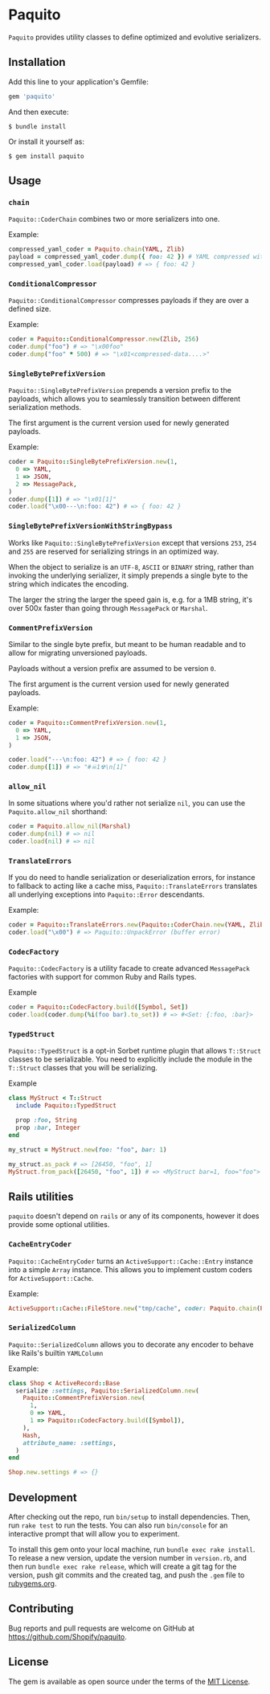 # Paquito

`Paquito` provides utility classes to define optimized and evolutive serializers.

## Installation

Add this line to your application's Gemfile:

```ruby
gem 'paquito'
```

And then execute:

    $ bundle install

Or install it yourself as:

    $ gem install paquito

## Usage

### `chain`

`Paquito::CoderChain` combines two or more serializers into one.

Example:

```ruby
compressed_yaml_coder = Paquito.chain(YAML, Zlib)
payload = compressed_yaml_coder.dump({ foo: 42 }) # YAML compressed with gzip
compressed_yaml_coder.load(payload) # => { foo: 42 }
```

### `ConditionalCompressor`

`Paquito::ConditionalCompressor` compresses payloads if they are over a defined size.

Example:
```ruby
coder = Paquito::ConditionalCompressor.new(Zlib, 256)
coder.dump("foo") # => "\x00foo"
coder.dump("foo" * 500) # => "\x01<compressed-data....>"
```

### `SingleBytePrefixVersion`

`Paquito::SingleBytePrefixVersion` prepends a version prefix to the payloads, which allows you to seamlessly transition
between different serialization methods.

The first argument is the current version used for newly generated payloads.

Example:

```ruby
coder = Paquito::SingleBytePrefixVersion.new(1,
  0 => YAML,
  1 => JSON,
  2 => MessagePack,
)
coder.dump([1]) # => "\x01[1]"
coder.load("\x00---\n:foo: 42") # => { foo: 42 }
```

### `SingleBytePrefixVersionWithStringBypass`

Works like `Paquito::SingleBytePrefixVersion` except that versions `253`, `254` and `255` are reserved for serializing strings
in an optimized way.

When the object to serialize is an `UTF-8`, `ASCII` or `BINARY` string, rather than invoking the underlying serializer, it simply
prepends a single byte to the string which indicates the encoding.

The larger the string the larger the speed gain is, e.g. for a 1MB string, it's over 500x faster than going through `MessagePack` or `Marshal`.

### `CommentPrefixVersion`

Similar to the single byte prefix, but meant to be human readable and to allow for migrating unversioned payloads.

Payloads without a version prefix are assumed to be version `0`.

The first argument is the current version used for newly generated payloads.

Example:

```ruby
coder = Paquito::CommentPrefixVersion.new(1,
  0 => YAML,
  1 => JSON,
)

coder.load("---\n:foo: 42") # => { foo: 42 }
coder.dump([1]) # => "#☠1☢\n[1]"
```

### `allow_nil`

In some situations where you'd rather not serialize `nil`, you can use the `Paquito.allow_nil` shorthand:

```ruby
coder = Paquito.allow_nil(Marshal)
coder.dump(nil) # => nil
coder.load(nil) # => nil
```

### `TranslateErrors`

If you do need to handle serialization or deserialization errors, for instance to fallback to acting like a cache miss,
`Paquito::TranslateErrors` translates all underlying exceptions into `Paquito::Error` descendants.

Example:

```ruby
coder = Paquito::TranslateErrors.new(Paquito::CoderChain.new(YAML, Zlib))
coder.load("\x00") # => Paquito::UnpackError (buffer error)
```

### `CodecFactory`

`Paquito::CodecFactory` is a utility facade to create advanced `MessagePack` factories with support for common Ruby
and Rails types.

Example
```ruby
coder = Paquito::CodecFactory.build([Symbol, Set])
coder.load(coder.dump(%i(foo bar).to_set)) # => #<Set: {:foo, :bar}>
```

### `TypedStruct`

`Paquito::TypedStruct` is a opt-in Sorbet runtime plugin that allows `T::Struct` classes to be serializable. You need
to explicitly include the module in the `T::Struct` classes that you will be serializing.

Example

```ruby
class MyStruct < T::Struct
  include Paquito::TypedStruct

  prop :foo, String
  prop :bar, Integer
end

my_struct = MyStruct.new(foo: "foo", bar: 1)

my_struct.as_pack # => [26450, "foo", 1]
MyStruct.from_pack([26450, "foo", 1]) # => <MyStruct bar=1, foo="foo">
```

## Rails utilities

`paquito` doesn't depend on `rails` or any of its components, however it does provide some optional utilities.

### `CacheEntryCoder`

`Paquito::CacheEntryCoder` turns an `ActiveSupport::Cache::Entry` instance into a simple `Array` instance. This allows
you to implement custom coders for `ActiveSupport::Cache`.

Example:

```ruby
ActiveSupport::Cache::FileStore.new("tmp/cache", coder: Paquito.chain(Paquito::CacheEntryCoder, JSON))
```

### `SerializedColumn`

`Paquito::SerializedColumn` allows you to decorate any encoder to behave like Rails's builtin `YAMLColumn`

Example:

```ruby
class Shop < ActiveRecord::Base
  serialize :settings, Paquito::SerializedColumn.new(
    Paquito::CommentPrefixVersion.new(
      1,
      0 => YAML,
      1 => Paquito::CodecFactory.build([Symbol]),
    ),
    Hash,
    attribute_name: :settings,
  )
end

Shop.new.settings # => {}
```

## Development

After checking out the repo, run `bin/setup` to install dependencies. Then, run `rake test` to run the tests. You can also run `bin/console` for an interactive prompt that will allow you to experiment.

To install this gem onto your local machine, run `bundle exec rake install`. To release a new version, update the version number in `version.rb`, and then run `bundle exec rake release`, which will create a git tag for the version, push git commits and the created tag, and push the `.gem` file to [rubygems.org](https://rubygems.org).

## Contributing

Bug reports and pull requests are welcome on GitHub at https://github.com/Shopify/paquito.

## License

The gem is available as open source under the terms of the [MIT License](https://opensource.org/licenses/MIT).
